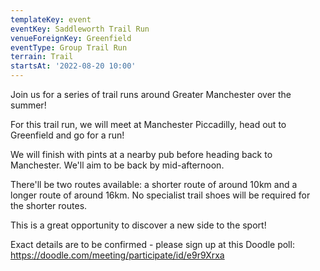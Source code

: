 ```yaml
---
templateKey: event
eventKey: Saddleworth Trail Run
venueForeignKey: Greenfield
eventType: Group Trail Run
terrain: Trail
startsAt: '2022-08-20 10:00'
---
```

Join us for a series of trail runs around Greater Manchester over the summer!

For this trail run, we will meet at Manchester Piccadilly, head out to Greenfield and go for a run!

We will finish with pints at a nearby pub before heading back to Manchester. We'll aim to be back by mid-afternoon.

There'll be two routes available: a shorter route of around 10km and a longer route of around 16km. No specialist trail shoes will be required for the shorter routes.

This is a great opportunity to discover a new side to the sport!

Exact details are to be confirmed - please sign up at this Doodle poll: https://doodle.com/meeting/participate/id/e9r9Xrxa